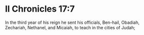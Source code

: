 # II Chronicles 17:7

In the third year of his reign he sent his officials, Ben-hail, Obadiah, Zechariah, Nethanel, and Micaiah, to teach in the cities of Judah;
